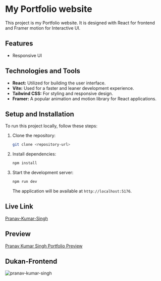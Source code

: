 
# My Portfolio website

This project is my Portfolio website. It is designed with React for frontend and Framer motion for Interactive UI.
## Features

- Responsive UI

## Technologies and Tools

- **React:** Utilized for building the user interface.
- **Vite:** Used for a faster and leaner development experience.
- **Tailwind CSS:** For styling and responsive design.
- **Framer:** A popular animation and motion library for React applications.

## Setup and Installation

To run this project locally, follow these steps:

1. Clone the repository:
   ```bash
   git clone <repository-url>
   ```
2. Install dependencies:
   ```bash
   npm install
   ```
3. Start the development server:
   ```bash
   npm run dev
   ```
   The application will be available at `http://localhost:5176`.

## Live Link

[Pranav-Kumar-Singh]((https://pranav-kumar-singh.netlify.app/))


## Preview

[Pranav Kumar Singh Portfolio Preview](https://youtu.be/mmdieewTAAk)


## Dukan-Frontend

![pranav-kumar-singh](./src/assets/Thumbnail.gif) 
